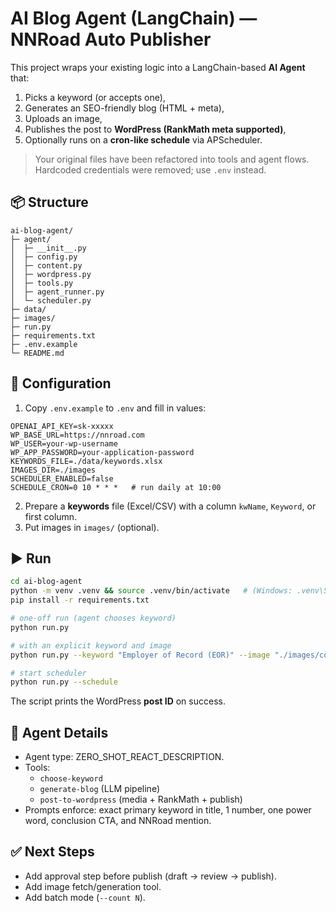 # AI Blog Agent (LangChain) — NNRoad Auto Publisher

This project wraps your existing logic into a LangChain-based **AI Agent** that:
1) Picks a keyword (or accepts one),
2) Generates an SEO-friendly blog (HTML + meta),
3) Uploads an image,
4) Publishes the post to **WordPress (RankMath meta supported)**,
5) Optionally runs on a **cron-like schedule** via APScheduler.

> Your original files have been refactored into tools and agent flows. Hardcoded credentials were removed; use `.env` instead.

## 📦 Structure
```
ai-blog-agent/
├─ agent/
│  ├─ __init__.py 
│  ├─ config.py 
│  ├─ content.py
│  ├─ wordpress.py
│  ├─ tools.py
│  ├─ agent_runner.py
│  └─ scheduler.py
├─ data/
├─ images/
├─ run.py
├─ requirements.txt
├─ .env.example
└─ README.md
```

## 🔐 Configuration
1. Copy `.env.example` to `.env` and fill in values:
```
OPENAI_API_KEY=sk-xxxxx
WP_BASE_URL=https://nnroad.com
WP_USER=your-wp-username
WP_APP_PASSWORD=your-application-password
KEYWORDS_FILE=./data/keywords.xlsx
IMAGES_DIR=./images
SCHEDULER_ENABLED=false
SCHEDULE_CRON=0 10 * * *   # run daily at 10:00
```
2. Prepare a **keywords** file (Excel/CSV) with a column `kwName`, `Keyword`, or first column.
3. Put images in `images/` (optional).

## ▶️ Run
```bash
cd ai-blog-agent
python -m venv .venv && source .venv/bin/activate   # (Windows: .venv\Scripts\activate)
pip install -r requirements.txt

# one-off run (agent chooses keyword)
python run.py

# with an explicit keyword and image
python run.py --keyword "Employer of Record (EOR)" --image "./images/cover.jpg"

# start scheduler
python run.py --schedule
```
The script prints the WordPress **post ID** on success.

## 🧠 Agent Details
- Agent type: ZERO_SHOT_REACT_DESCRIPTION.
- Tools:
  - `choose-keyword`
  - `generate-blog` (LLM pipeline)
  - `post-to-wordpress` (media + RankMath + publish)
- Prompts enforce: exact primary keyword in title, 1 number, one power word, conclusion CTA, and NNRoad mention.

## ✅ Next Steps
- Add approval step before publish (draft -> review -> publish).
- Add image fetch/generation tool.
- Add batch mode (`--count N`).
